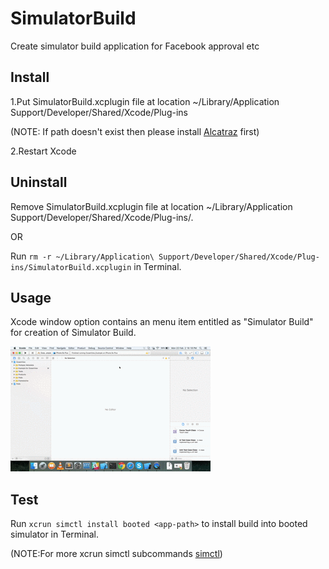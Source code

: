 # SimulatorBuild
Create simulator build application for Facebook approval etc

## Install
1.Put SimulatorBuild.xcplugin file at location ~/Library/Application Support/Developer/Shared/Xcode/Plug-ins

(NOTE: If path doesn't exist then please install [Alcatraz](https://github.com/alcatraz/Alcatraz) first)

2.Restart Xcode

## Uninstall
Remove SimulatorBuild.xcplugin file at location ~/Library/Application Support/Developer/Shared/Xcode/Plug-ins/.

OR

Run `rm -r ~/Library/Application\ Support/Developer/Shared/Xcode/Plug-ins/SimulatorBuild.xcplugin` in Terminal.

## Usage
Xcode window option contains an menu item entitled as "Simulator Build" for creation of Simulator Build.

![Screenshot](https://github.com/Minal91/SimulatorBuild/blob/master/CreateSimulatorBuild.gif)

## Test
Run `xcrun simctl install booted <app-path>` to install build into booted simulator in Terminal.

(NOTE:For more xcrun simctl subcommands [simctl](http://dduan.net/post/2015/02/build-and-run-ios-apps-in-commmand-line/))
